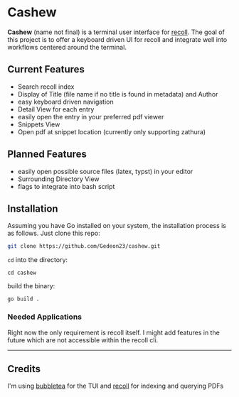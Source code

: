 # Cashew

**Cashew** (name not final) is a terminal user interface for [recoll](https://recoll.org).
The goal of this project is to offer a keyboard driven UI for recoll and integrate well into workflows centered around the terminal.


## Current Features

- Search recoll index
- Display of Title (file name if no title is found in metadata) and Author
- easy keyboard driven navigation
- Detail View for each entry
- easily open the entry in your preferred pdf viewer
- Snippets View
- Open pdf at snippet location (currently only supporting zathura)

## Planned Features

- easily open possible source files (latex, typst) in your editor 
- Surrounding Directory View
- flags to integrate into bash script


## Installation

Assuming you have Go installed on your system, the installation process is as follows.
Just clone this repo:
```sh
git clone https://github.com/Gedeon23/cashew.git  
```

`cd` into the directory:
```
cd cashew
```

build the binary:
```
go build .
```

### Needed Applications

Right now the only requirement is recoll itself. I might add features in the future which are not accessible within the recoll cli.

---

## Credits
I'm using [bubbletea](https://github.com/charmbracelet/bubbletea) for the TUI and [recoll](https://recoll.org) for indexing and querying PDFs
